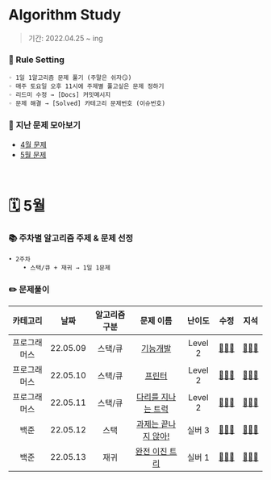 # Algorithm Study
> 기간: 2022.04.25 ~ ing  

### 📌 Rule Setting
    ◦ 1일 1알고리즘 문제 풀기 (주말은 쉬자😏)  
    ◦ 매주 토요일 오후 11시에 주제별 풀고싶은 문제 정하기
    ◦ 리드미 수정 → [Docs] 커밋메시지
    ◦ 문제 해결 → [Solved] 카테고리 문제번호 (이슈번호)

### 👀 지난 문제 모아보기
- [4월 문제](모아보기/4월문제.md)
- [5월 문제](모아보기/5월문제.md)

</br>

# 🗓 5월
### 📚 주차별 알고리즘 주제 & 문제 선정
    • 2주차
        • 스택/큐 + 재귀 → 1일 1문제


### ✏️ 문제풀이
| 카테고리 | 날짜 | 알고리즘 구분 | 문제 이름 | 난이도 | 수정 | 지석 |  
| :----------: | :----------: | :----------: | :----------: | :----------: | :----------: | :----------: | 
| 프로그래머스 | 22.05.09 | 스택/큐 | [기능개발](https://programmers.co.kr/learn/courses/30/lessons/42586) | Level 2 | [🙆🏻‍♀️](/수정/Stack_Queue/Programmers42586.md) | [🙆🏻‍♂️](지석/Stack_Queue/Programmers42586.md) |
| 프로그래머스 | 22.05.10 | 스택/큐 | [프린터](https://programmers.co.kr/learn/courses/30/lessons/42587) | Level 2 | [🙆🏻‍♀️](/수정/Stack_Queue/Programmers42587.md) | [🙆🏻‍♂️](지석/Stack_Queue/Programmers42587.md) |
| 프로그래머스 | 22.05.11 | 스택/큐 | [다리를 지나는 트럭](https://programmers.co.kr/learn/courses/30/lessons/42583) | Level 2 | [🙆🏻‍♀️](/수정/Stack_Queue/Programmers42583.md) | [🙆🏻‍♂️](지석/Stack_Queue/Programmers42583.md) |
| 백준 | 22.05.12 | 스택 | [과제는 끝나지 않아!](https://www.acmicpc.net/problem/17952) | 실버 3 | [🙆🏻‍♀️](/수정/Stack_Queue/BOJ17952.md) | [🙆🏻‍♂️](지석/Stack_Queue/BOJ17952.md) |
| 백준 | 22.05.13 | 재귀 | [완전 이진 트리](https://www.acmicpc.net/problem/9934) | 실버 1 | [🙆🏻‍♀️](수정/Recursion/BOJ9934.md) | [🙆🏻‍♂️](지석/Recursion/BOJ9934.md) |
